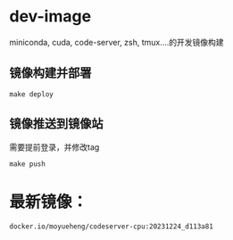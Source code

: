 # dev-image
miniconda, cuda, code-server, zsh, tmux....的开发镜像构建

## 镜像构建并部署
```
make deploy
```

## 镜像推送到镜像站
需要提前登录，并修改tag
```
make push
```

# 最新镜像：
```
docker.io/moyueheng/codeserver-cpu:20231224_d113a81
```